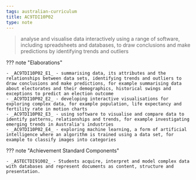 ```yaml
---
tags: australian-curriculum
title: AC9TDI10P02
type: note
---
```

> analyse and visualise data interactively using a range of software, including spreadsheets and databases, to draw conclusions and make predictions by identifying trends and outliers

??? note "Elaborations"

	- _AC9TDI10P02_E1_ - summarising data, its attributes and the relationships between data sets, identifying trends and outliers to draw conclusions and make predictions, for example summarising data about electorates and their demographics, historical swings and exceptions to predict an election outcome
	- _AC9TDI10P02_E2_ - developing interactive visualisations for exploring complex data, for example population, life expectancy and fertility rate in motion charts
	- _AC9TDI10P02_E3_ - using software to visualise and compare data to identify patterns, relationships and trends, for example investigating emerging trends in Australia's industries
	- _AC9TDI10P02_E4_ - exploring machine learning, a form of artificial intelligence where an algorithm is trained using a data set, for example to classify images into categories
??? note "Achievement Standard Components"

	- _ASTECTDI91002_ - Students acquire, interpret and model complex data with databases and represent documents as content, structure and presentation.